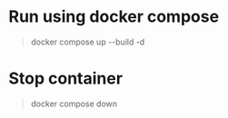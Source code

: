 # Run using docker compose 
> docker compose up --build -d  

# Stop container 
> docker compose down 


